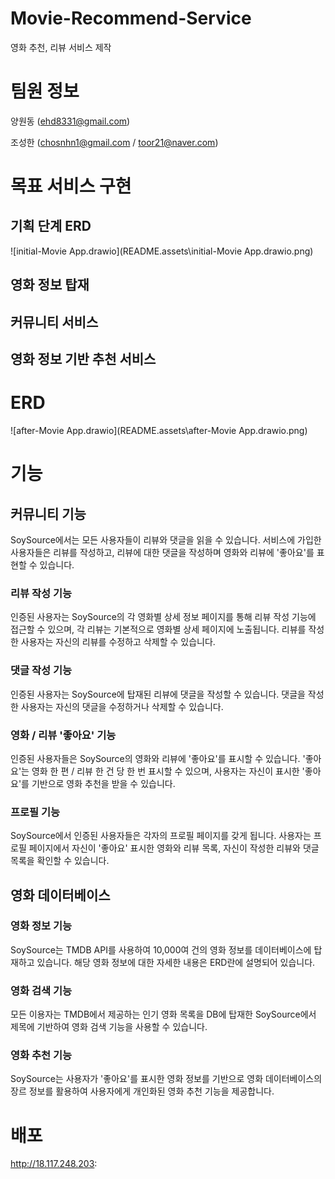 # Movie-Recommend-Service
영화 추천, 리뷰 서비스 제작

# 팀원 정보

양원동 (ehd8331@gmail.com)

조성한 (chosnhn1@gmail.com / toor21@naver.com)

# 목표 서비스 구현

## 기획 단계 ERD

![initial-Movie App.drawio](README.assets\initial-Movie App.drawio.png)

## 영화 정보 탑재



## 커뮤니티 서비스

## 영화 정보 기반 추천 서비스



# ERD

![after-Movie App.drawio](README.assets\after-Movie App.drawio.png)



# 기능

## 커뮤니티 기능

SoySource에서는 모든 사용자들이 리뷰와 댓글을 읽을 수 있습니다. 서비스에 가입한 사용자들은 리뷰를 작성하고, 리뷰에 대한 댓글을 작성하며 영화와 리뷰에 '좋아요'를 표현할 수 있습니다. 

### 리뷰 작성 기능

인증된 사용자는 SoySource의 각 영화별 상세 정보 페이지를 통해 리뷰 작성 기능에 접근할 수 있으며, 각 리뷰는 기본적으로 영화별 상세 페이지에 노출됩니다. 리뷰를 작성한 사용자는 자신의 리뷰를 수정하고 삭제할 수 있습니다.

### 댓글 작성 기능

인증된 사용자는 SoySource에 탑재된 리뷰에 댓글을 작성할 수 있습니다. 댓글을 작성한 사용자는 자신의 댓글을 수정하거나 삭제할 수 있습니다.

### 영화 / 리뷰 '좋아요' 기능

인증된 사용자들은 SoySource의 영화와 리뷰에 '좋아요'를 표시할 수 있습니다. '좋아요'는 영화 한 편 / 리뷰 한 건 당 한 번 표시할 수 있으며, 사용자는 자신이 표시한 '좋아요'를 기반으로 영화 추천을 받을 수 있습니다.

### 프로필 기능

SoySource에서 인증된 사용자들은 각자의 프로필 페이지를 갖게 됩니다. 사용자는 프로필 페이지에서 자신이 '좋아요' 표시한 영화와 리뷰 목록, 자신이 작성한 리뷰와 댓글 목록을 확인할 수 있습니다.

## 영화 데이터베이스

### 영화 정보 기능

SoySource는 TMDB API를 사용하여 10,000여 건의 영화 정보를 데이터베이스에 탑재하고 있습니다. 해당 영화 정보에 대한 자세한 내용은 ERD란에 설명되어 있습니다.

### 영화 검색 기능

모든 이용자는 TMDB에서 제공하는 인기 영화 목록을 DB에 탑재한 SoySource에서 제목에 기반하여 영화 검색 기능을 사용할 수 있습니다.

### 영화 추천 기능

SoySource는 사용자가 '좋아요'를 표시한 영화 정보를 기반으로 영화 데이터베이스의 장르 정보를 활용하여 사용자에게 개인화된 영화 추천 기능을 제공합니다.



# 배포

http://18.117.248.203: